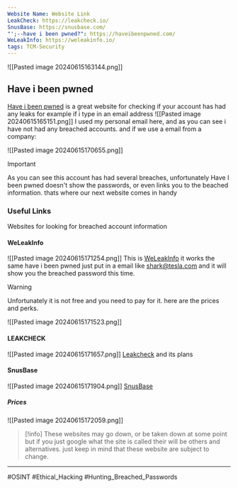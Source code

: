 ```yaml
---
Website Name: Website Link
LeakCheck: https://leakcheck.io/
SnusBase: https://snusbase.com/
"';--have i been pwned?": https://haveibeenpwned.com/
WeLeakInfo: https://weleakinfo.io/
tags: TCM-Security
---
```

![[Pasted image 20240615163144.png]]

## Have i been pwned

[Have i been pwned](https://haveibeenpwned.com/)
is a great website for checking if your account has had any leaks for example if i type in an email address 
![[Pasted image 20240615165151.png]] 
I used my personal email here, and as you can see i have not had any breached accounts. 
and if we use a email from a company:

![[Pasted image 20240615170655.png]]

> [!important]
> As you can see this account has had several breaches, unfortunately  Have I been pwned doesn't show the passwords, or even links you to the beached information. thats where our next website comes in handy

### Useful Links
Websites for looking for breached account information
#### WeLeakInfo
![[Pasted image 20240615171254.png]]
This is [WeLeakInfo](https://weleakinfo.io/) it works the same have i been pwned just put in a email like shark@tesla.com and it will show you the breached password this time. 

> [!warning]
> Unfortunately it is not free and you need to pay for it. here are the prices and perks. 

![[Pasted image 20240615171523.png]]

#### LEAKCHECK
![[Pasted image 20240615171657.png]]
[Leakcheck](https://leakcheck.io/) and its plans

#### SnusBase
![[Pasted image 20240615171904.png]]
[SnusBase](https://snusbase.com)
##### Prices
![[Pasted image 20240615172059.png]]

> [!info]
> These websites may go down, or be taken down at some point but if you just google what the site is called their will be others and alternatives. just keep in mind that these website are subject to change. 

-----
#OSINT #Ethical_Hacking #Hunting_Breached_Passwords

